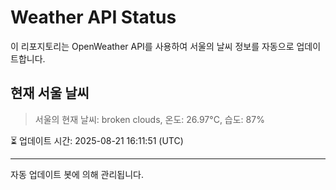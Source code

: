
# Weather API Status

이 리포지토리는 OpenWeather API를 사용하여 서울의 날씨 정보를 자동으로 업데이트합니다.

## 현재 서울 날씨
> 서울의 현재 날씨: broken clouds, 온도: 26.97°C, 습도: 87%

⏳ 업데이트 시간: 2025-08-21 16:11:51 (UTC)

---
자동 업데이트 봇에 의해 관리됩니다.

